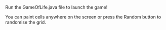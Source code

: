 Run the GameOfLife.java file to launch the game!

You can paint cells anywhere on the screen or press the Random button to randomise the grid.
